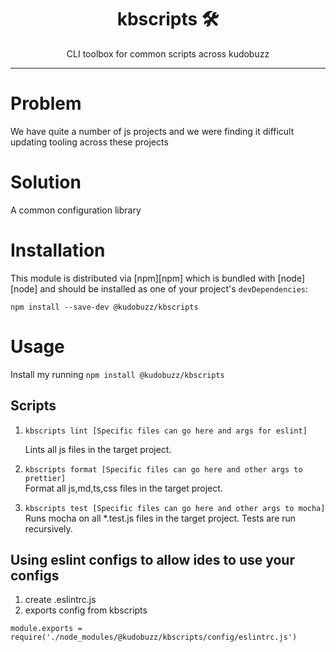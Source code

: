 <div align="center">
<h1>kbscripts 🛠</h1>

<p>CLI toolbox for common scripts across kudobuzz</p>
</div>

<hr />

# Problem

We have quite a number of js projects and we were finding it difficult updating tooling across these projects

# Solution

A common configuration library

# Installation

This module is distributed via [npm][npm] which is bundled with [node][node] and
should be installed as one of your project's `devDependencies`:

```
npm install --save-dev @kudobuzz/kbscripts
```

# Usage

Install my running `npm install @kudobuzz/kbscripts`

## Scripts

1. `kbscripts lint [Specific files can go here and args for eslint]`

   Lints all js files in the target project.

2. `kbscripts format [Specific files can go here and other args to prettier]`  
   Format all js,md,ts,css files in the target project.

3. `kbscripts test [Specific files can go here and other args to mocha]`  
   Runs mocha on all \*.test.js files in the target project. Tests are run recursively.

## Using eslint configs to allow ides to use your configs

1. create .eslintrc.js
2. exports config from kbscripts

```
module.exports = require('./node_modules/@kudobuzz/kbscripts/config/eslintrc.js')
```
